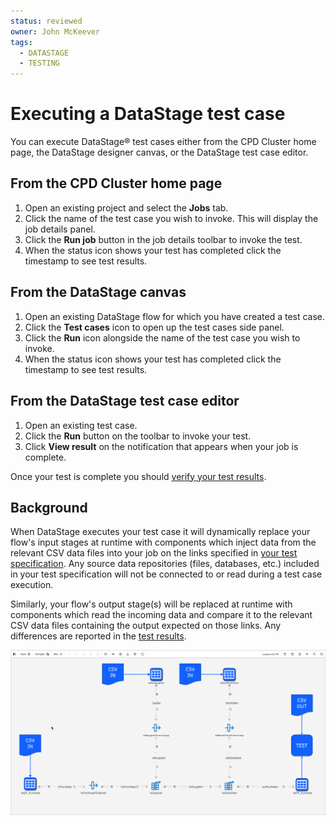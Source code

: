 ```yaml
---
status: reviewed
owner: John McKeever
tags:
  - DATASTAGE
  - TESTING
---
```

# Executing a DataStage test case

You can execute DataStage® test cases either from the CPD Cluster home page, the DataStage designer canvas, or the DataStage test case editor.

## From the CPD Cluster home page

1. Open an existing project and select the **Jobs** tab.
1. Click the name of the test case you wish to invoke.  This will display the job details panel.
1. Click the **Run job** button in the job details toolbar to invoke the test.
1. When the status icon shows your test has completed click the timestamp to see test results.

## From the DataStage canvas

1. Open an existing DataStage flow for which you have created a test case.
1. Click the **Test cases** icon to  open up the test cases side panel.
1. Click the **Run** icon alongside the name of the test case you wish to invoke.
1. When the status icon shows your test has completed click the timestamp to see test results.

## From the DataStage test case editor

1. Open an existing test case.
1. Click the **Run** button on the toolbar to invoke your test.
1. Click **View result** on the notification that appears when your job is complete.

Once your test is complete you should [verify your test results](verifying-test-results.md).

## Background

When DataStage executes your test case it will dynamically replace your flow's input stages at runtime with components which inject data from the relevant CSV data files into your job on the links specified in [your test specification](test-specification-format.md).  Any source data repositories (files, databases, etc.) included in your test specification will not be connected to or read during a test case execution.

Similarly, your flow's output stage(s) will be replaced at runtime with components which read the incoming data and compare it to the relevant CSV data files containing the output expected on those links.  Any differences are reported in the [test results](verifying-test-results.md).

![screen capture](./images/ds-test-case-execution.png "test screen capture")
